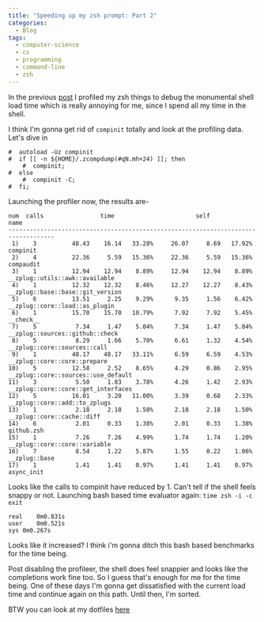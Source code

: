 ```yaml
---
title: "Speeding up my zsh prompt: Part 2"
categories:
  - Blog
tags:
  - computer-science
  - cs
  - programming
  - command-line
  - zsh
---
```


In the previous [post](https://nav.wiki/blog/zsh-speed-rush-part1) I profiled my zsh things to debug the monumental shell load time which is really annoying for me, since I spend all my time in the shell.

I think I'm gonna get rid of `compinit` totally and look at the profiling data. Let's dive in

```
#  autoload -Uz compinit
#  if [[ -n ${HOME}/.zcompdump(#qN.mh+24) ]]; then
	#  compinit;
#  else
	#  compinit -C;
#  fi;

```

Launching the profiler now, the results are-

```
num  calls                time                       self            name
-----------------------------------------------------------------------------------
 1)    3          48.43    16.14   33.28%     26.07     8.69   17.92%  compinit
 2)    4          22.36     5.59   15.36%     22.36     5.59   15.36%  compaudit
 3)    1          12.94    12.94    8.89%     12.94    12.94    8.89%  __zplug::utils::awk::available
 4)    1          12.32    12.32    8.46%     12.27    12.27    8.43%  __zplug::base::base::git_version
 5)    6          13.51     2.25    9.29%      9.35     1.56    6.42%  __zplug::core::load::as_plugin
 6)    1          15.70    15.70   10.79%      7.92     7.92    5.45%  __check__
 7)    5           7.34     1.47    5.04%      7.34     1.47    5.04%  __zplug::sources::github::check
 8)    5           8.29     1.66    5.70%      6.61     1.32    4.54%  __zplug::core::sources::call
 9)    1          48.17    48.17   33.11%      6.59     6.59    4.53%  __zplug::core::core::prepare
10)    5          12.58     2.52    8.65%      4.29     0.86    2.95%  __zplug::core::sources::use_default
11)    3           5.50     1.83    3.78%      4.26     1.42    2.93%  __zplug::core::core::get_interfaces
12)    5          16.01     3.20   11.00%      3.39     0.68    2.33%  __zplug::core::add::to_zplugs
13)    1           2.18     2.18    1.50%      2.18     2.18    1.50%  __zplug::core::cache::diff
14)    6           2.01     0.33    1.38%      2.01     0.33    1.38%  github.zsh
15)    1           7.26     7.26    4.99%      1.74     1.74    1.20%  __zplug::core::core::variable
16)    7           8.54     1.22    5.87%      1.55     0.22    1.06%  __zplug::base
17)    1           1.41     1.41    0.97%      1.41     1.41    0.97%  async_init
```

Looks like the calls to compinit have reduced by 1. Can't tell if the shell feels snappy or not.
Launching bash based time evaluator again:
`time zsh -i -c exit`

```
real	0m0.831s
user	0m0.521s
sys	0m0.267s
```

Looks like it increased? I think i'm gonna ditch this bash based benchmarks for the time being.

Post disabling the profileer, the shell does feel snappier and looks like the completions work fine too. So I guess that's enough for
me for the time being. One of these days I'm gonna get dissatisfied with the current load time and
continue again on this path. Until then, I'm sorted.

BTW you can look at my dotfiles [here](https://github.com/navxio/dots)
